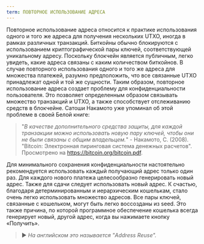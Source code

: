 ```yaml
---
term: ПОВТОРНОЕ ИСПОЛЬЗОВАНИЕ АДРЕСА
---
```


Повторное использование адреса относится к практике использования одного и того же адреса для получения нескольких UTXO, иногда в рамках различных транзакций. Биткойны обычно блокируются с использованием криптографической пары ключей, соответствующей уникальному адресу. Поскольку блокчейн является публичным, легко увидеть, какие адреса связаны с каким количеством биткойнов. В случае повторного использования одного и того же адреса для множества платежей, разумно предположить, что все связанные UTXO принадлежат одной и той же сущности. Таким образом, повторное использование адреса создает проблему для конфиденциальности пользователя. Это позволяет определенным образом связывать множество транзакций и UTXO, а также способствует отслеживанию средств в блокчейне. Сатоши Накамото уже упоминал об этой проблеме в своей Белой книге:

> "*В качестве дополнительного средства защиты, для каждой транзакции можно использовать новую пару ключей, чтобы они не были связаны с общим владельцем.*" - Накамото, С. (2008). "Bitcoin: Электронная пиринговая система денежных расчетов". Просмотрено на https://bitcoin.org/bitcoin.pdf.

Для минимального сохранения конфиденциальности настоятельно рекомендуется использовать каждый получающий адрес только один раз. Для каждого нового платежа целесообразно генерировать новый адрес. Также для сдачи следует использовать новый адрес. К счастью, благодаря детерминированным и иерархическим кошелькам, стало очень легко использовать множество адресов. Все пары ключей, связанные с кошельком, могут быть легко воссозданы из seed. Это также причина, по которой программное обеспечение кошелька всегда генерирует новый, другой адрес, когда вы нажимаете кнопку «Получить».

> ► *На английском это называется "Address Reuse".*